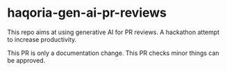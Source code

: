 # haqoria-gen-ai-pr-reviews

This repo aims at using generative AI for PR reviews. A hackathon attempt to increase productivity.

This PR is only a documentation change. This PR checks minor things can be approved.
